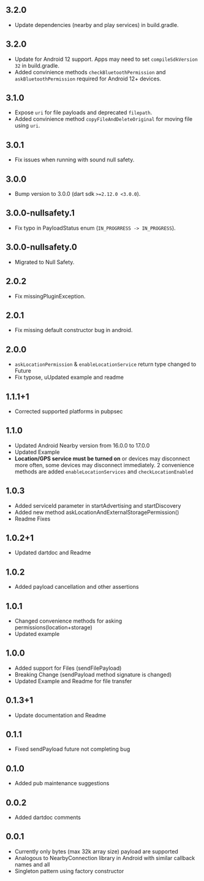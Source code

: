 ## 3.2.0
- Update dependencies (nearby and play services) in build.gradle.

## 3.2.0
- Update for Android 12 support. Apps may need to set `compileSdkVersion 32` in build.gradle.
- Added convinience methods `checkBluetoothPermission` and `askBluetoothPermission`
required for Android 12+ devices.

## 3.1.0
- Expose `uri` for file payloads and deprecated `filepath`.
- Added convinience method `copyFileAndDeleteOriginal` for moving file using
`uri`.

## 3.0.1
- Fix issues when running with sound null safety.

## 3.0.0
* Bump version to 3.0.0 (dart sdk `>=2.12.0 <3.0.0`).

## 3.0.0-nullsafety.1
* Fix typo in PayloadStatus enum (`IN_PROGRRESS -> IN_PROGRESS`).

## 3.0.0-nullsafety.0
* Migrated to Null Safety.

## 2.0.2
* Fix missingPluginException.

## 2.0.1
* Fix missing default constructor bug in android.

## 2.0.0
* `askLocationPermission` & `enableLocationService` return type changed to Future<bool>
* Fix typose, uUpdated example and readme

## 1.1.1+1
* Corrected supported platforms in pubpsec

## 1.1.0
* Updated Android Nearby version from 16.0.0 to 17.0.0
* Updated Example
* **Location/GPS service must be turned on** or devices may disconnect
more often, some devices may disconnect immediately. 2 convenience methods are added
`enableLocationServices` and `checkLocationEnabled`

## 1.0.3

* Added serviceId parameter in startAdvertising and startDiscovery
* Added new method askLocationAndExternalStoragePermission()
* Readme Fixes

## 1.0.2+1

* Updated dartdoc and Readme

## 1.0.2

* Added payload cancellation and other assertions 

## 1.0.1

* Changed convenience methods for asking permissions(location+storage)
* Updated example  

## 1.0.0

* Added support for Files (sendFilePayload)
* Breaking Change (sendPayload method signature is changed)
* Updated Example and Readme for file transfer

## 0.1.3+1

* Update documentation and Readme 

## 0.1.1

* Fixed sendPayload future not completing bug

## 0.1.0

* Added pub maintenance suggestions 

## 0.0.2

* Added dartdoc comments

## 0.0.1

* Currently only bytes (max 32k array size) payload are supported
* Analogous to NearbyConnection library in Android with similar callback names and all
* Singleton pattern using factory constructor

